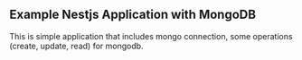 ## Example Nestjs Application with MongoDB

This is simple application that includes mongo connection, some operations (create, update, read) for mongodb.


